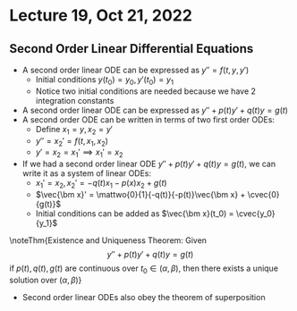 # Lecture 19, Oct 21, 2022

## Second Order Linear Differential Equations

* A second order linear ODE can be expressed as $y'' = f(t, y, y')$
	* Initial conditions $y(t_0) = y_0, y'(t_0) = y_1$
	* Notice two initial conditions are needed because we have 2 integration constants
* A second order linear ODE can be expressed as $y'' + p(t)y' + q(t)y = g(t)$
* A second order ODE can be written in terms of two first order ODEs:
	* Define $x_1 = y, x_2 = y'$
	* $y'' = x_2' = f(t, x_1, x_2)$
	* $y' = x_2 = x_1' \implies x_1' = x_2$
* If we had a second order linear ODE $y'' + p(t)y' + q(t)y = g(t)$, we can write it as a system of linear ODEs:
	* $x_1' = x_2, x_2' = -q(t)x_1 - p(x)x_2 + g(t)$
	* $\vec{\bm x}' = \mattwo{0}{1}{-q(t)}{-p(t)}\vec{\bm x} + \cvec{0}{g(t)}$
	* Initial conditions can be added as $\vec{\bm x}(t_0) = \cvec{y_0}{y_1}$

\noteThm{Existence and Uniqueness Theorem: Given $$y'' + p(t)y' + q(t)y = g(t)$$ if $p(t), q(t), g(t)$ are continuous over $t_0 \in (\alpha, \beta)$, then there exists a unique solution over $(\alpha, \beta)$}

* Second order linear ODEs also obey the theorem of superposition

